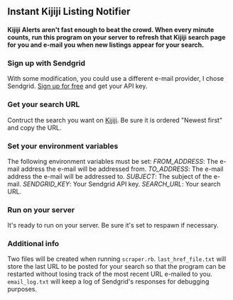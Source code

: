 ## Instant Kijiji Listing Notifier
#### Kijiji Alerts aren't fast enough to beat the crowd. When every minute counts, run this program on your server to refresh that Kijiji search page for you and e-mail you when new listings appear for your search.

### Sign up with Sendgrid
With some modification, you could use a different e-mail provider, I chose Sendgrid. [Sign up for free](http://sendgrid.com/) and get your API key.

### Get your search URL
Contruct the search you want on [Kijiji](http://www.kijiji.ca/). Be sure it is ordered "Newest first" and copy the URL.

### Set your environment variables
The following environment variables must be set:
_FROM_ADDRESS_: The e-mail address the e-mail will be addressed from.
_TO_ADDRESS_: The e-mail address the e-mail will be addressed to.
_SUBJECT_: The subject of the e-mail.
_SENDGRID_KEY_: Your Sendgrid API key.
_SEARCH_URL_: Your search URL.

### Run on your server
It's ready to run on your server. Be sure it's set to respawn if necessary.

### Additional info
Two files will be created when running `scraper.rb`. `last_href_file.txt` will store the last URL to be posted for your search so that the program can be restarted without losing track of the most recent URL e-mailed to you. `email_log.txt` will keep a log of Sendgrid's responses for debugging purposes.
